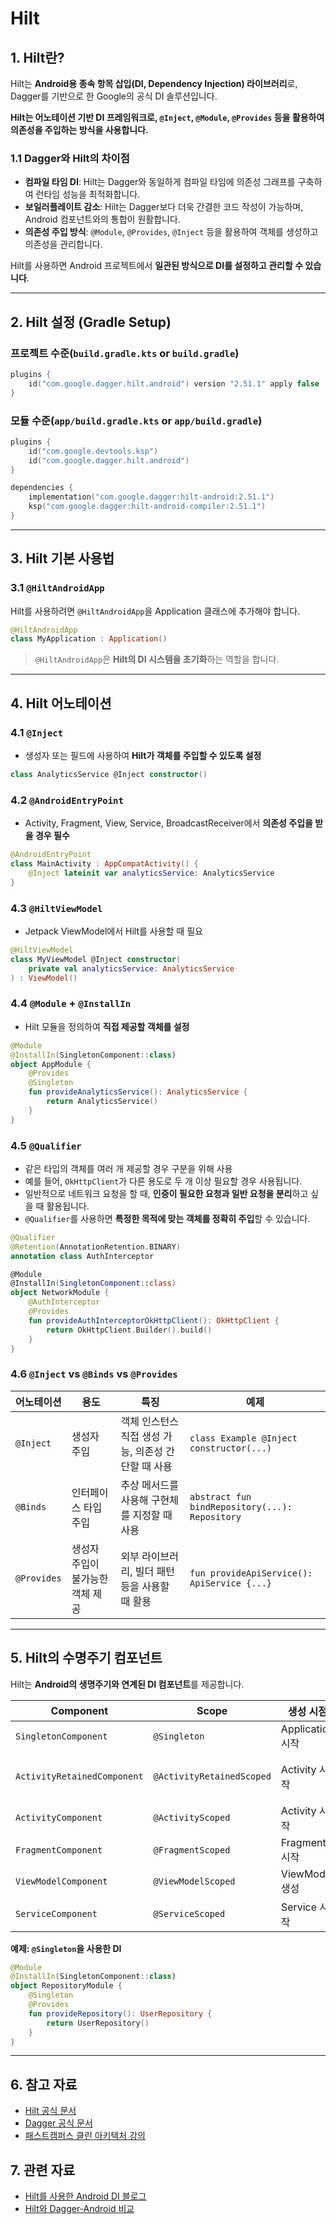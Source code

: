 # Hilt

## 1. Hilt란?
Hilt는 **Android용 종속 항목 삽입(DI, Dependency Injection) 라이브러리**로, Dagger를 기반으로 한 Google의 공식 DI 솔루션입니다. 

**Hilt는 어노테이션 기반 DI 프레임워크로, `@Inject`, `@Module`, `@Provides` 등을 활용하여 의존성을 주입하는 방식을 사용합니다.**

### 1.1 Dagger와 Hilt의 차이점
- **컴파일 타임 DI**: Hilt는 Dagger와 동일하게 컴파일 타임에 의존성 그래프를 구축하여 런타임 성능을 최적화합니다.
- **보일러플레이트 감소**: Hilt는 Dagger보다 더욱 간결한 코드 작성이 가능하며, Android 컴포넌트와의 통합이 원활합니다.
- **의존성 주입 방식**: `@Module`, `@Provides`, `@Inject` 등을 활용하여 객체를 생성하고 의존성을 관리합니다.

Hilt를 사용하면 Android 프로젝트에서 **일관된 방식으로 DI를 설정하고 관리할 수 있습니다**.

---

## 2. Hilt 설정 (Gradle Setup)
### 프로젝트 수준(`build.gradle.kts` or `build.gradle`)
```kotlin
plugins {
    id("com.google.dagger.hilt.android") version "2.51.1" apply false
}
```

### 모듈 수준(`app/build.gradle.kts` or `app/build.gradle`)
```kotlin
plugins {
    id("com.google.devtools.ksp")
    id("com.google.dagger.hilt.android")
}

dependencies {
    implementation("com.google.dagger:hilt-android:2.51.1")
    ksp("com.google.dagger:hilt-android-compiler:2.51.1")
}

```

---

## 3. Hilt 기본 사용법

### 3.1 `@HiltAndroidApp`
Hilt를 사용하려면 `@HiltAndroidApp`을 Application 클래스에 추가해야 합니다. 
```kotlin
@HiltAndroidApp
class MyApplication : Application()
```
> `@HiltAndroidApp`은 **Hilt의 DI 시스템을 초기화**하는 역할을 합니다.

---

## 4. Hilt 어노테이션

### 4.1 `@Inject`
- 생성자 또는 필드에 사용하여 **Hilt가 객체를 주입할 수 있도록 설정**
```kotlin
class AnalyticsService @Inject constructor()
```

### 4.2 `@AndroidEntryPoint`
- Activity, Fragment, View, Service, BroadcastReceiver에서 **의존성 주입을 받을 경우 필수**
```kotlin
@AndroidEntryPoint
class MainActivity : AppCompatActivity() {
    @Inject lateinit var analyticsService: AnalyticsService
}
```

### 4.3 `@HiltViewModel`
- Jetpack ViewModel에서 Hilt를 사용할 때 필요
```kotlin
@HiltViewModel
class MyViewModel @Inject constructor(
    private val analyticsService: AnalyticsService
) : ViewModel()
```

### 4.4 `@Module` + `@InstallIn`
- Hilt 모듈을 정의하여 **직접 제공할 객체를 설정**
```kotlin
@Module
@InstallIn(SingletonComponent::class)
object AppModule {
    @Provides
    @Singleton
    fun provideAnalyticsService(): AnalyticsService {
        return AnalyticsService()
    }
}
```

### 4.5 `@Qualifier`
- 같은 타입의 객체를 여러 개 제공할 경우 구분을 위해 사용
- 예를 들어, `OkHttpClient`가 다른 용도로 두 개 이상 필요할 경우 사용됩니다.
- 일반적으로 네트워크 요청을 할 때, **인증이 필요한 요청과 일반 요청을 분리**하고 싶을 때 활용됩니다.
- `@Qualifier`를 사용하면 **특정한 목적에 맞는 객체를 정확히 주입**할 수 있습니다.
```kotlin
@Qualifier
@Retention(AnnotationRetention.BINARY)
annotation class AuthInterceptor

@Module
@InstallIn(SingletonComponent::class)
object NetworkModule {
    @AuthInterceptor
    @Provides
    fun provideAuthInterceptorOkHttpClient(): OkHttpClient {
        return OkHttpClient.Builder().build()
    }
}
```

### 4.6 `@Inject` vs `@Binds` vs `@Provides`
| 어노테이션 | 용도 | 특징 | 예제 |
|------------|------|------|------|
| `@Inject` | 생성자 주입 | 객체 인스턴스 직접 생성 가능, 의존성 간단할 때 사용 | `class Example @Inject constructor(...)` |
| `@Binds` | 인터페이스 타입 주입 | 추상 메서드를 사용해 구현체를 지정할 때 사용 | `abstract fun bindRepository(...): Repository` |
| `@Provides` | 생성자 주입이 불가능한 객체 제공 | 외부 라이브러리, 빌더 패턴 등을 사용할 때 활용 | `fun provideApiService(): ApiService {...}` |

---

## 5. Hilt의 수명주기 컴포넌트
Hilt는 **Android의 생명주기와 연계된 DI 컴포넌트**를 제공합니다.

| Component                 | Scope                    | 생성 시점         | 소멸 시점        |
|---------------------------|--------------------------|--------------------|-----------------|
| `SingletonComponent`      | `@Singleton`             | Application 시작  | Application 종료|
| `ActivityRetainedComponent` | `@ActivityRetainedScoped` | Activity 시작 | Activity 종료 (config 유지) |
| `ActivityComponent`       | `@ActivityScoped`       | Activity 시작      | Activity 종료   |
| `FragmentComponent`       | `@FragmentScoped`       | Fragment 시작      | Fragment 종료   |
| `ViewModelComponent`      | `@ViewModelScoped`      | ViewModel 생성     | ViewModel 종료  |
| `ServiceComponent`        | `@ServiceScoped`        | Service 시작       | Service 종료    |

**예제: `@Singleton`을 사용한 DI**
```kotlin
@Module
@InstallIn(SingletonComponent::class)
object RepositoryModule {
    @Singleton
    @Provides
    fun provideRepository(): UserRepository {
        return UserRepository()
    }
}
```

---

## 6. 참고 자료
- [Hilt 공식 문서](https://developer.android.com/training/dependency-injection/hilt-android?hl=ko)
- [Dagger 공식 문서](https://dagger.dev/dev-guide/)
- [패스트캠퍼스 클린 아키텍처 강의](https://fastcampus.co.kr/dev_online_clean)

## 7. 관련 자료
- [Hilt를 사용한 Android DI 블로그](https://hyperconnect.github.io/2020/07/28/android-dagger-hilt.html)
- [Hilt와 Dagger-Android 비교](https://proandroiddev.com/exploring-dagger-hilt-and-what-s-main-differences-from-dagger-android-84a46e775b1a)
